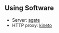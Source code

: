 ## Using Software
* Server: [agate](https://github.com/mbrubeck/agate)
* HTTP proxy: [kineto](https://git.sr.ht/~sircmpwn/kineto)
